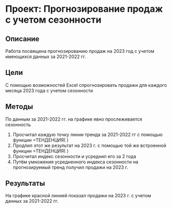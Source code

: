 # Проект: Прогнозирование продаж с учетом сезонности
## Описание
Работа посвящена прогнозированию продаж на 2023 год с учетом имеющихся данных за 2021-2022 гг.

## Цели
С помощью возможностей Excel спрогнозировать продажи для каждого месяца 2023 года с учетом сезонности  


## Методы
По данным за 2021-2022 гг. на графике явно прослеживается сезонность  
1. Просчитал каждую точку линии тренда за 2021-2022 гг с помощью функции =ТЕНДЕНЦИЯ( )  
2. Продлил этот же результат на 2023 г. с помощью той же встроенной функции =ТЕНДЕНЦИЯ( )
3. Просчитал индекс сезонности и усреднил его за 2 года   
4. Путём умножения усредненного индекса сезонности на прогнозируемый тренд получил продажи на 2023 г.  

  
## Результаты
На графике красной линией показал продажи на 2023 г. с учетом данных за 2021-2022 гг.  
